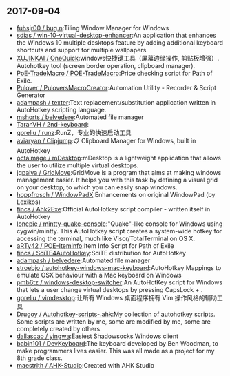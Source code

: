## 2017-09-04

* [fuhsjr00 / bug.n](https://github.com/fuhsjr00/bug.n):Tiling Window Manager for Windows
* [sdias / win-10-virtual-desktop-enhancer](https://github.com/sdias/win-10-virtual-desktop-enhancer):An application that enhances the Windows 10 multiple desktops feature by adding additional keyboard shortcuts and support for multiple wallpapers.
* [XUJINKAI / OneQuick](https://github.com/XUJINKAI/OneQuick):windows快捷键工具（屏幕边缘操作, 剪贴板增强）. Autohotkey tool (screen border operation, clipboard manager).
* [PoE-TradeMacro / POE-TradeMacro](https://github.com/PoE-TradeMacro/POE-TradeMacro):Price checking script for Path of Exile.
* [Pulover / PuloversMacroCreator](https://github.com/Pulover/PuloversMacroCreator):Automation Utility - Recorder & Script Generator
* [adampash / texter](https://github.com/adampash/texter):Text replacement/substitution application written in AutoHotkey scripting language.
* [mshorts / belvedere](https://github.com/mshorts/belvedere):Automated file manager
* [TaranVH / 2nd-keyboard](https://github.com/TaranVH/2nd-keyboard):
* [goreliu / runz](https://github.com/goreliu/runz):RunZ，专业的快速启动工具
* [aviaryan / Clipjump](https://github.com/aviaryan/Clipjump):📋 Clipboard Manager for Windows, built in AutoHotkey
* [octalmage / mDesktop](https://github.com/octalmage/mDesktop):mDesktop is a lightweight application that allows the user to utilize multiple virtual desktops.
* [jgpaiva / GridMove](https://github.com/jgpaiva/GridMove):GridMove is a program that aims at making windows management easier. It helps you with this task by defining a visual grid on your desktop, to which you can easily snap windows.
* [hoppfrosch / WindowPadX](https://github.com/hoppfrosch/WindowPadX):Enhancements on original WindowPad (by Lexikos)
* [fincs / Ahk2Exe](https://github.com/fincs/Ahk2Exe):Official AutoHotkey script compiler - written itself in AutoHotkey
* [lonepie / mintty-quake-console](https://github.com/lonepie/mintty-quake-console):"Quake"-like console for Windows using cygwin/mintty. This AutoHotkey script creates a system-wide hotkey for accessing the terminal, much like Visor/TotalTerminal on OS X.
* [aRTy42 / POE-ItemInfo](https://github.com/aRTy42/POE-ItemInfo):Item Info Script for Path of Exile
* [fincs / SciTE4AutoHotkey](https://github.com/fincs/SciTE4AutoHotkey):SciTE distribution for AutoHotkey
* [adampash / belvedere](https://github.com/adampash/belvedere):Automated file manager
* [stroebjo / autohotkey-windows-mac-keyboard](https://github.com/stroebjo/autohotkey-windows-mac-keyboard):AutoHotkey Mappings to emulate OSX behaviour with a Mac keyboard on Windows
* [pmb6tz / windows-desktop-switcher](https://github.com/pmb6tz/windows-desktop-switcher):An AutoHotKey script for Windows that lets a user change virtual desktops by pressing CapsLock + <num>.
* [goreliu / vimdesktop](https://github.com/goreliu/vimdesktop):让所有 Windows 桌面程序拥有 Vim 操作风格的辅助工具
* [Drugoy / Autohotkey-scripts-.ahk](https://github.com/Drugoy/Autohotkey-scripts-.ahk):My collection of autohotkey scripts. Some scripts are written by me, some are modified by me, some are completely created by others.
* [dallascao / yingwa](https://github.com/dallascao/yingwa):Easiest Shadowsocks Windows client
* [babin101 / DevKeyboard](https://github.com/babin101/DevKeyboard):The keyboard developed by Ben Woodman, to make programmers lives easier. This was all made as a project for my 8th grade class.
* [maestrith / AHK-Studio](https://github.com/maestrith/AHK-Studio):Created with AHK Studio
